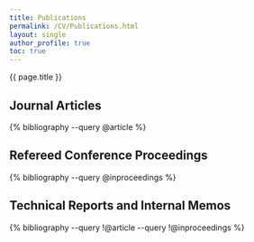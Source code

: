 ```yaml
---
title: Publications
permalink: /CV/Publications.html
layout: single
author_profile: true
toc: true
---
```


{{ page.title }}


## Journal Articles
{% bibliography --query @article %}


## Refereed Conference Proceedings
{% bibliography --query @inproceedings %}

## Technical Reports and Internal Memos
{% bibliography --query !@article  --query !@inproceedings %}

